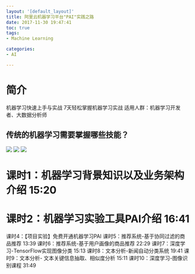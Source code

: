 ```yaml
---
layout: '[default_layout]'   
title: 阿里云机器学习平台"PAI"实践之路    
date: 2017-11-30 19:47:41  
toc: true                  
tags:                        
- Machine Learning

categories:                  
- AI

---
```

# 简介
机器学习快速上手与实战 7天轻松掌握机器学习实战
适用人群：机器学习开发者、大数据分析师
<!--more-->
## 传统的机器学习需要掌握哪些技能？
![](https://img.alicdn.com/tfs/TB1RqU9RXXXXXXjapXXXXXXXXXX-1200-180.jpg) 
![](https://img.alicdn.com/tfs/TB1YjNFRpXXXXXYXpXXXXXXXXXX-1200-505.jpg)
![](https://img.alicdn.com/tfs/TB1YjNFRpXXXXXYXpXXXXXXXXXX-1200-505.jpg)

# 课时1：机器学习背景知识以及业务架构介绍 15:20


# 课时2：机器学习实验工具PAI介绍 16:41
课时4：【项目实验】免费开通机器学习PAI
课时5：推荐系统-基于协同过滤的商品推荐 13:39
课时6：推荐系统-基于用户画像的商品推荐 22:29
课时7：深度学习-TensorFlow实现图像分类 15:13
课时8：文本分析-新闻自动分类系统 19:41
课时9：文本分析- 文本关键信息抽取、相似度分析 15:11
课时10：深度学习-图像识别课程 31:49
